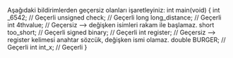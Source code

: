 Aşağıdaki bildirimlerden geçersiz olanları işaretleyiniz:
int main(void)
{
	int _6542;          // Geçerli
	unsigned check;     // Geçerli
	long long_distance; // Geçerli
	int 4thvalue;       // Geçersiz    --> değişken isimleri rakam ile başlamaz.
	short too_short;    // Geçerli
	signed binary;      // Geçerli
	int register;       // Geçersiz    --> register kelimesi anahtar sözcük, değişken ismi olamaz.
	double BURGER;      // Geçerli
	int int_x;          // Geçerli
}
